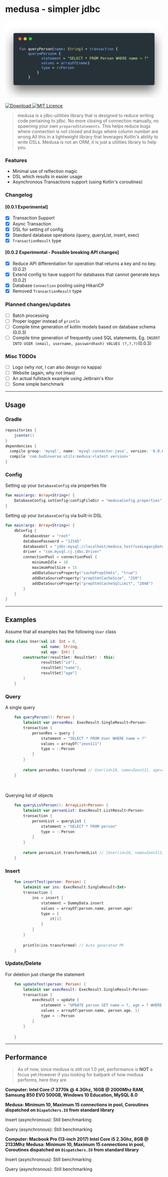 # medusa - simpler jdbc
![Alt text](https://raw.githubusercontent.com/BudiNverse/medusa/master/preview.png)

 [ ![Download](https://api.bintray.com/packages/budinverse/utils/medusa/images/download.svg) ](https://bintray.com/budinverse/utils/medusa/_latestVersion)
 [![MIT Licence](https://badges.frapsoft.com/os/mit/mit.svg?v=103)](https://opensource.org/licenses/mit-license.php)
 
> medusa is a jdbc-utilities library that is designed to reduce writing code pertaining to jdbc.
No more closing of connection manually, no spawning your own `preparedStatements`. 
This helps reduce bugs where connection is not closed and bugs where column number 
are wrong.All this in a lightweight library that leverages Kotlin's ability to write DSLs.
Medusa is not an ORM, it is just a utilities library to help you.

### Features
- Minimal use of reflection magic
- DSL which results in easier usage
- Asynchronous Transactions support (using Kotlin's coroutines)

### Changelog
#### [0.0.1 Experimental] 
- [x] Transaction Support
- [x] Async Transaction
- [x] DSL for setting of config
- [x] Standard database operations (query, queryList, insert, exec)
- [x] `TransactionResult` type

#### [0.0.2 Experimental - Possible breaking API changes]
- [x] Reduce API differentiation for operation that returns a key and no key. (0.0.2)
- [x] Extend config to have support for databases that cannot generate keys (0.0.2)
- [x] Database `Connection` pooling using HikariCP
- [x] Removed `TransactionResult` type 
 
### Planned changes/updates
- [ ] Batch processing
- [ ] Proper logger instead of `println`
- [ ] Compile time generation of kotlin models based on database schema (0.0.3)
- [ ] Compile time generation of frequently used SQL statements. Eg. `INSERT INTO USER (email, username, passwordhash) VALUES (?,?,?)`(0.0.3)

### Misc TODOs
- [ ] Logo (why not, I can also design no kappa)
- [ ] Website (again, why not lmao)
- [ ] An actual fullstack example using Jetbrain's Ktor
- [ ] Some simple benchmark

--- 
## Usage
### Gradle
```groovy
repositories {
    jcenter()
}
dependencies {
  compile group: 'mysql', name: 'mysql-connector-java', version: '6.0.6' //depends on the driver you need
  compile 'com.budinverse.utils:medusa:<latest version>'
}
```
### Config
Setting up your `DatabaseConfig` via properties file
```kotlin
fun main(args: Array<String>) {
    DatabaseConfig.setConfig(configFileDir = "medusaConfig.properties")
}
```

Setting up your `DatabaseConfig` via built-in DSL
```kotlin
fun main(args: Array<String>) {
    dbConfig {
        databaseUser = "root"
        databasePassword = "12345"
        databaseUrl = "jdbc:mysql://localhost/medusa_test?useLegacyDatetimeCode=false&serverTimezone=UTC"
        driver = "com.mysql.cj.jdbc.Driver"
        connectionPool = connectionPool {
            minimumIdle = 10
            maximumPoolSize = 15
            addDataSourceProperty("cachePrepStmts", "true")
            addDataSourceProperty("prepStmtCacheSize", "250")
            addDataSourceProperty("prepStmtCacheSqlLimit", "2048")
        }
    }
}
```

---
## Examples
Assume that all examples has the following `User` class
```kotlin
data class User(val id: Int = 0,
                val name: String,
                val age: Int) {
        constructor(resultSet: ResultSet) : this(
                resultSet["id"],
                resultSet["name"],
                resultSet["age"]
        )
    }
```

### Query
A single query
```kotlin
    fun queryPerson(): Person {
        lateinit var personRes: ExecResult.SingleResult<Person>
        transaction {
            personRes = query {
                statement = "SELECT * FROM User WHERE name = ?"
                values = arrayOf("zeon111")
                type = ::Person
            }
        }

        return personRes.transformed // User(id=18, name=Zeon111, age=20)
    }

    
```

Querying list of objects
```kotlin
    fun queryListPerson(): ArrayList<Person> {
        lateinit var personList: ExecResult.ListResult<Person>
        transaction {
            personList = queryList {
                statement = "SELECT * FROM person"
                type = ::Person
            }
        }

        return personList.transformedList // [User(id=18, name=Zeon111, age=20), User(id=19, name=Zeon222, age=20)]
    }
```

### Insert
```kotlin
    fun insertTest(person: Person) {
        lateinit var ins: ExecResult.SingleResult<Int>
        transaction {
            ins = insert {
                statement = DummyData.insert
                values = arrayOf(person.name, person.age)
                type = {
                    it[1]
                }
            }
        }

        println(ins.transformed) // Auto generated PK
    }    
```

### Update/Delete
For deletion just change the statement
```kotlin
    fun updateTest(person: Person) {
        lateinit var execResult: ExecResult.SingleResult<Person>
        transaction {
            execResult = update {
                statement = "UPDATE person SET name = ?, age = ? WHERE id = ?"
                values = arrayOf(person.name, person.age, 1)
                type = ::Person
            }
        }

    }
```
---
## Performance
> As of now, since medusa is still not 1.0 yet, performance is **NOT** a focus yet.However
if you looking for ballpark of how medusa performs, here they are

**Computer: Intel Core i7 3770k @ 4.3Ghz, 16GB @ 2000Mhz RAM, Samsung 850 EVO 500GB, Windows 10 Education, MySQL 8.0**

**Medusa: Minimum 10, Maximum 15 connections in pool, Coroutines dispatched on `Dispatchers.IO` from standard library**

Insert (asynchronous): Still benchmarking

Query (asynchronous): Still benchmarking

**Computer: Macbook Pro (13-inch 2017) Intel Core i5 2.3Ghz, 8GB @ 2133Mhz**
**Medusa: Minimum 10, Maximum 15 connections in pool, Coroutines dispatched on `Dispatchers.IO` from standard library**

Insert (asynchronous): Still benchmarking

Query (asynchronous): Still benchmarking 



